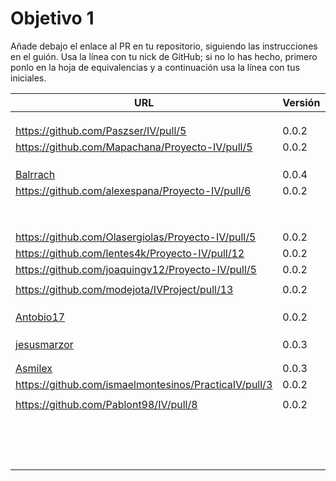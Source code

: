 # Objetivo 1

Añade debajo el enlace al PR en tu repositorio, siguiendo las instrucciones en
el guión. Usa la línea con tu nick de GitHub; si no lo
has hecho, primero ponlo en la hoja de equivalencias y a continuación usa la
línea con tus iniciales.

| URL                                        | Versión | Alcanzado |
|--------------------------------------------|---------|-----------|
| <!-- Enlace de noise-kngdm --> | | |
| <!-- Enlace de Esturillo98 --> | | |
| <!-- Enlace de LuisArostegui --> | | |
| https://github.com/Paszser/IV/pull/5 | 0.0.2 | |
| https://github.com/Mapachana/Proyecto-IV/pull/5 | 0.0.2 | |
| <!-- Enlace de eantoniocalo18 --> | | |
| <!-- Enlace de NachoCarher --> | | |
| <!-- Enlace de C L A --> | | |
| [Balrrach](https://github.com/Balrrach/IV-Proyecto/pull/7) | 0.0.4 | |
| https://github.com/alexespana/Proyecto-IV/pull/6 | 0.0.2 | |
| <!-- Enlace de Javierexmar --> | | |
| <!-- Enlace de MarinoFajardo --> | | |
| <!-- Enlace de danifm1321 --> | | |
| <!-- Enlace de josevilchez247 --> | | |
| <!-- Enlace de arguellesm --> | | |
| <!-- Enlace de DFolchA --> | | |
| <!-- Enlace de JaimeGM96 --> | | |
| <!-- Enlace de agr8 --> | | |
| https://github.com/Olasergiolas/Proyecto-IV/pull/5 | 0.0.2 | |
| https://github.com/lentes4k/Proyecto-IV/pull/12 | 0.0.2 | |
| https://github.com/joaquingv12/Proyecto-IV/pull/5 | 0.0.2 | |
| <!-- Enlace de gomares --> | | |
| https://github.com/modejota/IVProject/pull/13 | 0.0.2 | ✓ |
| <!-- Enlace de argelion14 --> | | |
| <!-- Enlace de juanmihdz --> | | |
| <!-- Enlace de venrra --> | | |
| [Antobio17](https://github.com/Antobio17/IV/pull/5) | 0.0.2 | |
| <!-- Enlace de manujurado1 --> | | |
| <!-- Enlace de L C G J --> | | |
| <!-- Enlace de migueorg --> | | |
| [jesusmarzor](https://github.com/jesusmarzor/Proyecto-IV/pull/6) | 0.0.3 | |
| <!-- Enlace de francisco3207 --> | | |
| <!-- Enlace de amerigal --> | | |
| [Asmilex](https://github.com/Asmilex/IV/pull/6) | 0.0.3 | |
| https://github.com/ismaelmontesinos/PracticaIV/pull/3 | 0.0.2 | |
| <!-- Enlace de morevi --> | | |
| https://github.com/Pablont98/IV/pull/8 | 0.0.2 | |
| <!-- Enlace de Slowmybrosh --> | | |
| <!-- Enlace de sorozcov --> | | |
| <!-- Enlace de jlortega00 --> | | |
| <!-- Enlace de Xileon310 --> | | |
| <!-- Enlace de Parka015 --> | | |
| <!-- Enlace de edusegrich --> | | |
| <!-- Enlace de LuisSS20 --> | | |
| <!-- Enlace de juanfran00 --> | | |
| <!-- Enlace de Albertotc99 --> | | |
| <!-- Enlace de aleveji --> | | |
| <!-- Enlace de paula1999 --> | | |
| <!-- Enlace de xCyal --> | | |
| <!-- Enlace de vlljuan99 --> | | |
| <!-- Enlace de JAntonioVR --> | | |
| <!-- Enlace de pablozafra97 --> | | |

